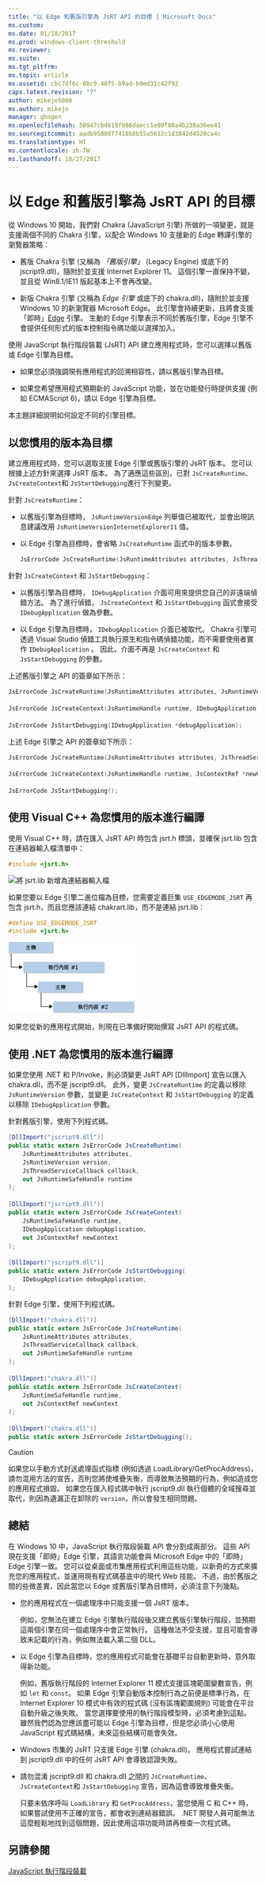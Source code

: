 ```yaml
---
title: "以 Edge 和舊版引擎為 JsRT API 的目標 | Microsoft Docs"
ms.custom: 
ms.date: 01/18/2017
ms.prod: windows-client-threshold
ms.reviewer: 
ms.suite: 
ms.tgt_pltfrm: 
ms.topic: article
ms.assetid: cbc7df6c-0bc9-48f5-b9ad-b9ed31c42f92
caps.latest.revision: "7"
author: mikejo5000
ms.author: mikejo
manager: ghogen
ms.openlocfilehash: 50947cbd619f086daecc1e09f88a4b238a36ee41
ms.sourcegitcommit: aadb9588877418b8b55a5612c1d3842d4520ca4c
ms.translationtype: HT
ms.contentlocale: zh-TW
ms.lasthandoff: 10/27/2017
---
```

# <a name="targeting-edge-vs-legacy-engines-in-jsrt-apis"></a>以 Edge 和舊版引擎為 JsRT API 的目標
從 Windows 10 開始，我們對 Chakra (JavaScript 引擎) 所做的一項變更，就是支援兩個不同的 Chakra 引擎，以配合 Windows 10 支援新的 Edge 轉譯引擎的瀏覽器策略：  
  
-   舊版 Chakra 引擎 (又稱為 *「舊版引擎」* (Legacy Engine) 或底下的 jscript9.dll)，隨附於並支援 Internet Explorer 11。 這個引擎一直保持不變，並且從 Win8.1/IE11 版起基本上不會再改變。  
  
-   新版 Chakra 引擎 (又稱為 *Edge 引擎* 或底下的 chakra.dll)，隨附於並支援 Windows 10 的新瀏覽器 Microsoft Edge。 此引擎會持續更新，且將會支援「即時」[Edge](http://blogs.msdn.com/b/ie/archive/2014/11/11/living-on-the-edge-our-next-step-in-interoperability.aspx) 引擎。 生動的 Edge 引擎表示不同於舊版引擎，Edge 引擎不會提供任何形式的版本控制指令碼功能以選擇加入。  
  
 使用 JavaScript 執行階段裝載 (JsRT) API 建立應用程式時，您可以選擇以舊版或 Edge 引擎為目標。  
  
-   如果您必須強調現有應用程式的回溯相容性，請以舊版引擎為目標。  
  
-   如果您希望應用程式預期新的 JavaScript 功能，並在功能發行時提供支援 (例如 ECMAScript 6)，請以 Edge 引擎為目標。  
  
 本主題詳細說明如何設定不同的引擎目標。  
  
## <a name="target-your-preferred-version"></a>以您慣用的版本為目標  
 建立應用程式時，您可以選取支援 Edge 引擎或舊版引擎的 JsRT 版本。 您可以根據上述方針來選擇 JsRT 版本。 為了適應這些區別，已對 `JsCreateRuntime`、 `JsCreateContext`和 `JsStartDebugging`進行下列變更。  
  
 針對 `JsCreateRuntime`：  
  
-   以舊版引擎為目標時， `JsRuntimeVersionEdge` 列舉值已被取代，並會出現訊息建議改用 `JsRuntimeVersionInternetExplorer11` 值。  
  
-   以 Edge 引擎為目標時，會省略 `JsCreateRuntime` 函式中的版本參數。  
  
    ```cpp  
    JsErrorCode JsCreateRuntime(JsRuntimeAttributes attributes, JsThreadServiceCallback callback, _Out_ JsRuntimeHandle* runtime);  
    ```  
  
 針對 `JsCreateContext` 和 `JsStartDebugging`：  
  
-   以舊版引擎為目標時， `IDebugApplication` 介面可用來提供您自己的非遠端偵錯方法。 為了進行偵錯， `JsCreateContext` 和 `JsStartDebugging` 函式會接受 `IDebugApplication` 做為參數。  
  
-   以 Edge 引擎為目標時， `IDebugApplication` 介面已被取代。 Chakra 引擎可透過 Visual Studio 偵錯工具執行原生和指令碼偵錯功能，而不需要使用者實作 `IDebugApplication` 。 因此，介面不再是 `JsCreateContext` 和 `JsStartDebugging` 的參數。  
  
 上述舊版引擎之 API 的簽章如下所示：  
  
```cpp  
JsErrorCode JsCreateRuntime(JsRuntimeAttributes attributes, JsRuntimeVersion version, JsThreadServiceCallback callback, _Out_ JsRuntimeHandle* runtime);  
  
JsErrorCode JsCreateContext(JsRuntimeHandle runtime, IDebugApplication *debugApplication, JsContextRef *newContext);  
  
JsErrorCode JsStartDebugging(IDebugApplication *debugApplication);  
```  
  
 上述 Edge 引擎之 API 的簽章如下所示：  
  
```cpp  
JsErrorCode JsCreateRuntime(JsRuntimeAttributes attributes, JsThreadServiceCallback callback, _Out_ JsRuntimeHandle* runtime);  
  
JsErrorCode JsCreateContext(JsRuntimeHandle runtime, JsContextRef *newContext);  
  
JsErrorCode JsStartDebugging();  
```  
  
## <a name="compile-for-your-preferred-version-using-visual-c"></a>使用 Visual C++ 為您慣用的版本進行編譯  
 使用 Visual C++ 時，請在匯入 JsRT API 時包含 jsrt.h 標頭，並確保 jsrt.lib 包含在連結器輸入檔清單中：  
  
```cpp  
#include <jsrt.h>  
```  
  
 ![將 jsrt.lib 新增為連結器輸入檔](../chakra-hosting/media/js-chakra.png "JS_Chakra_")  
  
 如果您要以 Edge 引擎二進位檔為目標，您需要定義巨集 `USE_EDGEMODE_JSRT` 再包含 jsrt.h，而且您應該連結 chakrart.lib，而不是連結 jsrt.lib：  
  
```cpp  
#define USE_EDGEMODE_JSRT  
#include <jsrt.h>  
```  
  
 ![將 chakrart.lib 新增為連結器輸入檔](../chakra-hosting/media/js-chakra-hosting.png "JS_Chakra_Hosting_")  
  
 如果您從新的應用程式開始，則現在已準備好開始撰寫 JsRT API 的程式碼。  
  
## <a name="compile-for-your-preferred-version-using-net"></a>使用 .NET 為您慣用的版本進行編譯  
 如果您使用 .NET 和 P/Invoke，則必須變更 JsRT API [DllImport] 宣告以匯入 chakra.dll，而不是 jscript9.dll。 此外，變更 `JsCreateRuntime` 的定義以移除 `JsRuntimeVersion` 參數，並變更 `JsCreateContext` 和 `JsStartDebugging` 的定義以移除 `IDebugApplication` 參數。  
  
 針對舊版引擎，使用下列程式碼。  
  
```c#  
[DllImport("jscript9.dll")]  
public static extern JsErrorCode JsCreateRuntime(  
    JsRuntimeAttributes attributes,  
    JsRuntimeVersion version,  
    JsThreadServiceCallback callback,  
    out JsRuntimeSafeHandle runtime  
);  
  
[DllImport("jscript9.dll")]  
public static extern JsErrorCode JsCreateContext(  
    JsRuntimeSafeHandle runtime,  
    IDebugApplication debugApplication,  
    out JsContextRef newContext  
);   
  
[DllImport("jscript9.dll")]  
public static extern JsErrorCode JsStartDebugging(  
    IDebugApplication debugApplication,  
);  
```  
  
 針對 Edge 引擎，使用下列程式碼。  
  
```c#  
[DllImport("chakra.dll")]  
public static extern JsErrorCode JsCreateRuntime(  
    JsRuntimeAttributes attributes,  
    JsThreadServiceCallback callback,  
    out JsRuntimeSafeHandle runtime  
);  
  
[DllImport("chakra.dll")]  
public static extern JsErrorCode JsCreateContext(  
    JsRuntimeSafeHandle runtime,  
    out JsContextRef newContext  
);   
  
[DllImport("chakra.dll")]  
public static extern JsErrorCode JsStartDebugging();  
```  
  
> [!CAUTION]
>  如果您以手動方式封送處理函式指標 (例如透過 LoadLibrary/GetProcAddress)，請勿混用方法的宣告，否則您將使堆疊失衡，而導致無法預期的行為，例如造成您的應用程式損毀。 如果您在匯入程式碼中執行 jscript9.dll 執行個體的全域搜尋並取代，則因為遺漏正在卸除的 `version`，所以會發生相同問題。  
  
## <a name="summary"></a>總結  
 在 Windows 10 中，JavaScript 執行階段裝載 API 會分割成兩部分。 這些 API 現在支援「即時」Edge 引擎，其語言功能會與 Microsoft Edge 中的「即時」Edge 引擎一致。 您可以從桌面或市集應用程式利用這些功能，以新奇的方式來擴充您的應用程式，並運用現有程式碼基底中的現代 Web 技能。 不過，由於舊版之間的些微差異，因此當您以 Edge 或舊版引擎為目標時，必須注意下列幾點。  
  
-   您的應用程式在一個處理序中只能支援一個 JsRT 版本。  
  
     例如，您無法在建立 Edge 引擎執行階段後又建立舊版引擎執行階段，並預期這兩個引擎在同一個處理序中會正常執行。 這種做法不受支援，並且可能會導致未記載的行為，例如無法載入第二個 DLL。  
  
-   以 Edge 引擎為目標時，您的應用程式可能會在基礎平台自動更新時，意外取得新功能。  
  
     例如，舊版執行階段的 Internet Explorer 11 模式支援區塊範圍變數宣告，例如 `let` 和 `const`。 如果 Edge 引擎自動版本控制行為之前便是標準行為，在 Internet Explorer 10 模式中有效的程式碼 (沒有區塊範圍規則) 可能會在平台自動升級之後失敗。 當您選擇要使用的執行階段模型時，必須考慮到這點。 雖然我們認為您應該盡可能以 Edge 引擎為目標，但是您必須小心使用 JavaScript 程式碼結構，未來這些結構可能會失效。  
  
-   Windows 市集的 JsRT 只支援 Edge 引擎 (chakra.dll)。 應用程式嘗試連結到 jscript9.dll 中的任何 JsRT API 會導致認證失敗。  
  
-   請勿混淆 jscript9.dll 和 chakra.dll 之間的 `JsCreateRuntime`、 `JsCreateContext`和 `JsStartDebugging` 宣告，因為這會導致堆疊失衡。  
  
     只要未依序呼叫 `LoadLibrary` 和 `GetProcAddress`，當您使用 C 和 C++ 時，如果嘗試使用不正確的宣告，都會收到連結器錯誤。 .NET 開發人員可能無法這麼輕鬆地找到這個問題，因此使用這項功能時請再檢查一次程式碼。  
  
## <a name="see-also"></a>另請參閱  
 [JavaScript 執行階段裝載](../chakra-hosting/javascript-runtime-hosting.md)